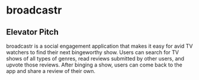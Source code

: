 # broadcastr

## Elevator Pitch
broadcastr is a social engagement application that makes it easy for avid TV watchers to find their next bingeworthy show. Users can search for TV shows of all types of genres, read reviews submitted by other users, and upvote those reviews. After binging a show, users can come back to the app and share a review of their own.

